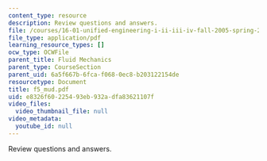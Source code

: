 ```yaml
---
content_type: resource
description: Review questions and answers.
file: /courses/16-01-unified-engineering-i-ii-iii-iv-fall-2005-spring-2006/e8326f60225493eb932adfa83621107f_f5_mud.pdf
file_type: application/pdf
learning_resource_types: []
ocw_type: OCWFile
parent_title: Fluid Mechanics
parent_type: CourseSection
parent_uid: 6a5f667b-6fca-f068-0ec8-b203122154de
resourcetype: Document
title: f5_mud.pdf
uid: e8326f60-2254-93eb-932a-dfa83621107f
video_files:
  video_thumbnail_file: null
video_metadata:
  youtube_id: null
---
```

Review questions and answers.

